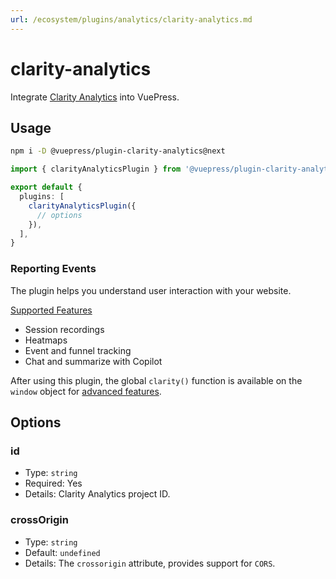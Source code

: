 ```yaml
---
url: /ecosystem/plugins/analytics/clarity-analytics.md
---
```

# clarity-analytics

Integrate [Clarity Analytics](https://clarity.microsoft.com/) into VuePress.

## Usage

```bash
npm i -D @vuepress/plugin-clarity-analytics@next
```

```ts title=".vuepress/config.ts"
import { clarityAnalyticsPlugin } from '@vuepress/plugin-clarity-analytics'

export default {
  plugins: [
    clarityAnalyticsPlugin({
      // options
    }),
  ],
}
```

### Reporting Events

The plugin helps you understand user interaction with your website.

[Supported Features](https://learn.microsoft.com/en-us/clarity/setup-and-installation/about-clarity#supported-features)

* Session recordings
* Heatmaps
* Event and funnel tracking
* Chat and summarize with Copilot

After using this plugin, the global `clarity()` function is available on the `window` object for [advanced features](https://learn.microsoft.com/en-us/clarity/setup-and-installation/clarity-api).

## Options

### id

* Type: `string`
* Required: Yes
* Details: Clarity Analytics project ID.

### crossOrigin

* Type: `string`
* Default: `undefined`
* Details: The `crossorigin` attribute, provides support for `CORS`.

